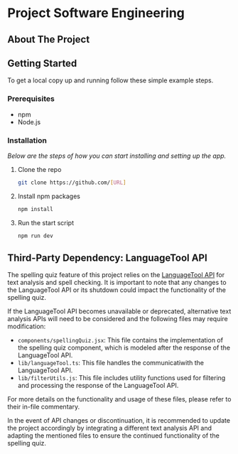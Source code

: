 <!-- ABOUT THE PROJECT  -->
# Project Software Engineering

## About The Project


<!-- GETTING STARTED -->
## Getting Started

To get a local copy up and running follow these simple example steps.

### Prerequisites

* npm
* Node.js


### Installation

_Below are the steps of how you can start installing and setting up the app._
1. Clone the repo
   ```sh
   git clone https://github.com/[URL]
   ```
2. Install npm packages
   ```sh
   npm install
   ```

3. Run the start script
   ```sh
   npm run dev
   ```

## Third-Party Dependency: LanguageTool API

The spelling quiz feature of this project relies on the [LanguageTool API](https://rapidapi.com/dnaber/api/languagetool) for text analysis and spell checking. It is important to note that any changes to the LanguageTool API or its shutdown could impact the functionality of the spelling quiz.

If the LanguageTool API becomes unavailable or deprecated, alternative text analysis APIs will need to be considered and the following files may require modification:

- `components/spellingQuiz.jsx`: This file contains the implementation of the spelling quiz component, which is modeled after the response of the LanguageTool API.
- `lib/languageTool.ts`: This file handles the communicatiwith the LanguageTool API.
- `lib/filterUtils.js`: This file includes utility functions used for filtering and processing the response of the LanguageTool API.

For more details on the functionality and usage of these files, please refer to their in-file commentary.

In the event of API changes or discontinuation, it is recommended to update the project accordingly by integrating a different text analysis API and adapting the mentioned files to ensure the continued functionality of the spelling quiz.
